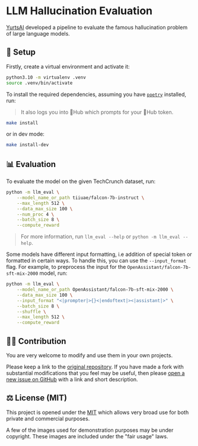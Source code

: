 <!--
 Copyright (c) 2023 Yurts AI.

 This software is released under the MIT License.
 https://opensource.org/licenses/MIT
-->

# LLM Hallucination Evaluation

[YurtsAI][yurtsai] developed a pipeline to evaluate the famous hallucination
problem of large language models.

## :wrench: Setup

Firstly, create a virtual environment and activate it:

```sh
python3.10 -m virtualenv .venv
source .venv/bin/activate
```

To install the required dependencies, assuming you have [`poetry`] installed, run:
> It also logs you into :hugs:Hub which prompts for your :hugs:Hub token.

```sh
make install
```

or in dev mode:

```sh
make install-dev
```

## :bar_chart: Evaluation

To evaluate the model on the given TechCrunch dataset, run:

```sh
python -m llm_eval \
    --model_name_or_path tiiuae/falcon-7b-instruct \
    --max_length 512 \
    --data_max_size 100 \
    --num_proc 4 \
    --batch_size 8 \
    --compute_reward
```

> For more information, run `llm_eval --help` or `python -m llm_eval --help`.

Some models have different input formatting, i.e addition of special token or
formatted in certain ways. To handle this, you can use the `--input_format`
flag. For example, to preprocess the input for the
`OpenAssistant/falcon-7b-sft-mix-2000` model, run:

```sh
python -m llm_eval \
    --model_name_or_path OpenAssistant/falcon-7b-sft-mix-2000 \
    --data_max_size 100 \
    --input_format "<|prompter|>{}<|endoftext|><|assistant|>" \
    --batch_size 8 \
    --shuffle \
    --max_length 512 \
    --compute_reward
```

## :technologist: Contribution

You are very welcome to modify and use them in your own projects.

Please keep a link to the [original repository]. If you have made a fork with
substantial modifications that you feel may be useful, then please [open a new
issue on GitHub][issues] with a link and short description.

## :balance_scale: License (MIT)

This project is opened under the [MIT][license] which allows very
broad use for both private and commercial purposes.

A few of the images used for demonstration purposes may be under copyright.
These images are included under the "fair usage" laws.

[`poetry`]: https://python-poetry.org/
[tech-crunch]: https://techcrunch.com/
[yurtsai]: https://yurts.ai/

[original repository]: https://github.com/YurtsAI/llm-hallucination-eval
[issues]: https://github.com/YurtsAI/llm-hallucination-eval/issues
[license]: ./LICENSE
